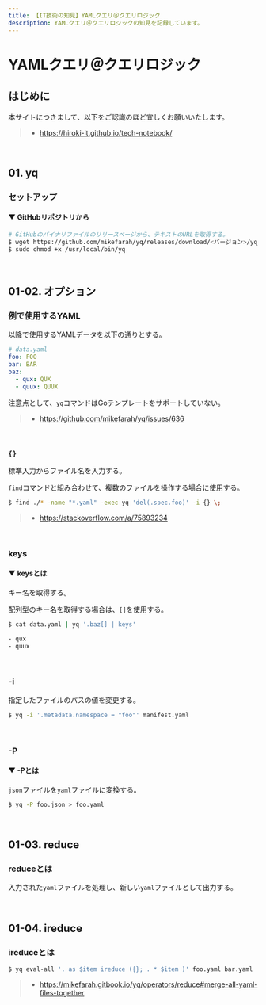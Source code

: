 ```yaml
---
title: 【IT技術の知見】YAMLクエリ＠クエリロジック
description: YAMLクエリ＠クエリロジックの知見を記録しています。
---
```


# YAMLクエリ＠クエリロジック

## はじめに

本サイトにつきまして、以下をご認識のほど宜しくお願いいたします。

> - https://hiroki-it.github.io/tech-notebook/

<br>

## 01. yq

### セットアップ

#### ▼ GitHubリポジトリから

```bash
# GitHubのバイナリファイルのリリースページから、テキストのURLを取得する。
$ wget https://github.com/mikefarah/yq/releases/download/<バージョン>/yq_linux_amd64
$ sudo chmod +x /usr/local/bin/yq
```

<br>

## 01-02. オプション

### 例で使用するYAML

以降で使用するYAMLデータを以下の通りとする。

```yaml
# data.yaml
foo: FOO
bar: BAR
baz:
  - qux: QUX
  - quux: QUUX
```

注意点として、`yq`コマンドはGoテンプレートをサポートしていない。

> - https://github.com/mikefarah/yq/issues/636

<br>

### `{}`

標準入力からファイル名を入力する。

`find`コマンドと組み合わせて、複数のファイルを操作する場合に使用する。

```bash
$ find ./* -name "*.yaml" -exec yq 'del(.spec.foo)' -i {} \;
```

> - https://stackoverflow.com/a/75893234

<br>

### keys

#### ▼ keysとは

キー名を取得する。

配列型のキー名を取得する場合は、`[]`を使用する。

```bash
$ cat data.yaml | yq '.baz[] | keys'

- qux
- quux
```

<br>

### -i

指定したファイルのパスの値を変更する。

```bash
$ yq -i '.metadata.namespace = "foo"' manifest.yaml
```

<br>

### -P

#### ▼ -Pとは

`json`ファイルを`yaml`ファイルに変換する。

```bash
$ yq -P foo.json > foo.yaml
```

<br>

## 01-03. reduce

### reduceとは

入力された`yaml`ファイルを処理し、新しい`yaml`ファイルとして出力する。

<br>

## 01-04. ireduce

### ireduceとは

```bash
$ yq eval-all '. as $item ireduce ({}; . * $item )' foo.yaml bar.yaml
```

> - https://mikefarah.gitbook.io/yq/operators/reduce#merge-all-yaml-files-together

<br>
